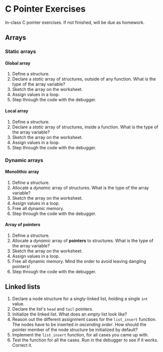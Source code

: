 # C Pointer Exercises

In-class C pointer exercises. If not finished, will be due as homework.

## Arrays

### Static arrays

#### Global array
1. Define a structure.
2. Declare a *static* array of structures, outside of any function. What is the type of the array variable?
3. Sketch the array on the worksheet.
3. Assign values in a loop.
4. Step through the code with the debugger.

#### Local array
1. Define a structure.
2. Declare a *static* array of structures, inside a function. What is the type of the array variable?
3. Sketch the array on the worksheet.
3. Assign values in a loop.
4. Step through the code with the debugger.

### Dynamic arrays

#### Monolithic array
1. Define a structure.
2. Allocate a *dynamic* array of structures. What is the type of the array variable?
3. Sketch the array on the worksheet.
3. Assign values in a loop.
4. Free all dynamic memory.
5. Step through the code with the debugger.

#### Array of pointers
1. Define a structure.
2. Allocate a *dynamic* array of **pointers** to structures. What is the type of the array variable?
3. Sketch the array on the worksheet.
3. Assign values in a loop.
4. Free all dynamic memory. Mind the order to avoid leaving dangling pointers!
5. Step through the code with the debugger.

## Linked lists
1. Declare a node structure for a singly-linked list, holding a single `int` value.
2. Declare the list's `head` and `tail` pointers.
3. Initialize the linked list. What does an *empty* list look like?
4. Reason out the different assignment cases for the `list_insert` function. The nodes have to be inserted *in ascending order*. How should the pointer member of the node structure be initialized by default?
5. Implement the `list_insert` function, for all cases you came up with.
6. Test the function for all the cases. Run in the debugger to see if it works. Correct it.